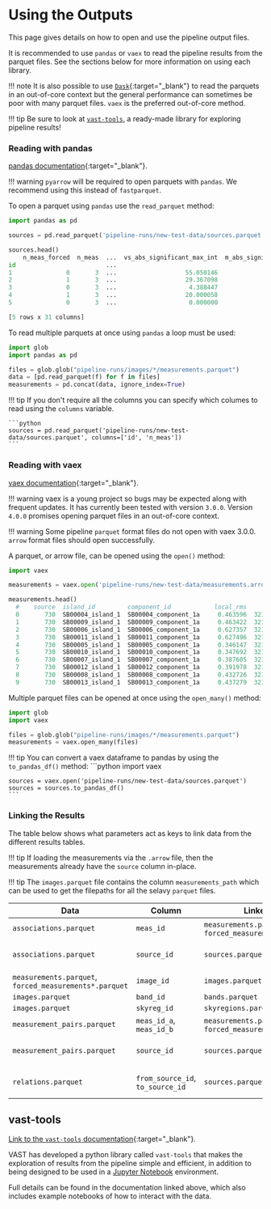 # Using the Outputs

This page gives details on how to open and use the pipeline output files.

It is recommended to use `pandas` or `vaex` to read the pipeline results from the parquet files. See the sections below for more information on using each library.

!!! note
    It is also possible to use [`Dask`](https://docs.dask.org/en/latest/){:target="_blank"} to read the parquets in an out-of-core context but the general performance can sometimes be poor with many parquet files. 
    `vaex` is the preferred out-of-core method.
    
!!! tip
    Be sure to look at [`vast-tools`](#vast-tools), a ready-made library for exploring pipeline results!

### Reading with pandas

[pandas documentation](https://pandas.pydata.org/docs/){:target="_blank"}.

!!! warning
    `pyarrow` will be required to open parquets with `pandas`. We recommend using this instead of `fastparquet`.

To open a parquet using `pandas` use the `read_parquet` method:
    
```python
import pandas as pd

sources = pd.read_parquet('pipeline-runs/new-test-data/sources.parquet')

sources.head()
    n_meas_forced  n_meas  ...  vs_abs_significant_max_int  m_abs_significant_max_int
id                         ...
1               0       3  ...                   55.050146                   0.191083
2               1       3  ...                   29.367098                   0.525999
3               0       3  ...                    4.388447                   0.199877
4               1       3  ...                   20.000058                   1.047998
5               0       3  ...                    0.000000                   0.000000

[5 rows x 31 columns]
```

To read multiple parquets at once using `pandas` a loop must be used:

```python
import glob
import pandas as pd

files = glob.glob("pipeline-runs/images/*/measurements.parquet")
data = [pd.read_parquet(f) for f in files]
measurements = pd.concat(data, ignore_index=True)
```

!!! tip
    If you don't require all the columns you can specify which columes to read using the `columns` variable.
    
    ```python
    sources = pd.read_parquet('pipeline-runs/new-test-data/sources.parquet', columns=['id', 'n_meas'])
    ```

### Reading with vaex

[vaex documentation](https://vaex.io/docs/index.html){:target="_blank"}.

!!! warning
    vaex is a young project so bugs may be expected along with frequent updates. It has currently been tested with version `3.0.0`. 
    Version `4.0.0` promises opening parquet files in an out-of-core context.

!!! warning
    Some pipeline `parquet` format files do not open with vaex 3.0.0. `arrow` format files should open successfully.

A parquet, or arrow file, can be opened using the `open()` method:

```python
import vaex

measurements = vaex.open('pipeline-runs/new-test-data/measurements.arrow')

measurements.head()
  #    source  island_id         component_id            local_rms       ra       ra_err       dec      dec_err    flux_peak    flux_peak_err    flux_int    flux_int_err    bmaj     err_bmaj    bmin     err_bmin      pa      err_pa    psf_bmaj    psf_bmin    psf_pa  flag_c4      chi_squared_fit    spectral_index  spectral_index_from_TT    has_siblings      image_id  time                           name                                    snr    compactness    ew_sys_err    ns_sys_err    error_radius    uncertainty_ew    uncertainty_ns    weight_ew    weight_ns  forced      flux_int_isl_ratio    flux_peak_isl_ratio    id
  0       730  SB00004_island_1  SB00004_component_1a     0.463596  321.902  4.42819e-06  -4.20097  2.2637e-06       307.991         0.4742       425.175        1.04728    20.95  1.08838e-05   12.28  4.32359e-06  108.19  0.00160065       15.58        0       -73.86  False                3516.59               -99  True                      True                     2  2019-08-27 13:38:38.810000000  VAST_2118+00A_SB00004_component_1a  664.352       1.38048    0.000277778   0.000277778     5.05099e-06       0.000277824       0.000277824  1.29557e+07  1.29557e+07  False                 0.651019               0.709182   204
  1       730  SB00009_island_1  SB00009_component_1a     0.463422  321.902  3.52062e-06  -4.20103  2.45968e-06      318.544         0.472982     349.471        0.87264    21.4   8.50698e-06   12.78  5.46908e-06  107.02  0.0020224         5.72        0        46.03  True                15427.1                -99  True                      True                     3  2019-08-27 18:52:00.556000000  VAST_2118-06A_SB00009_component_1a  687.374       1.09709    0.000277778   0.000277778     4.26887e-06       0.000277811       0.000277811  1.29569e+07  1.29569e+07  False                 0.721399               0.7483     352
  2       730  SB00006_island_1  SB00006_component_1a     0.627357  321.901  4.58076e-06  -4.20086  2.92861e-06      310.503         0.662503     421.137        1.4171     17.05  1.07873e-05   12.42  6.89559e-06   90.71  0.00438684       10.51        4.24    -82.52  False                4483.74               -99  True                      True                     5  2019-10-29 10:28:07.911000000  VAST_2118+00A_SB00006_component_1a  494.938       1.35631    0.000277778   0.000277778     5.46682e-06       0.000277832       0.000277832  1.2955e+07   1.2955e+07   False                 0.677562               0.721427   670
  3       730  SB00011_island_1  SB00011_component_1a     0.627496  321.901  3.92144e-06  -4.20087  3.21715e-06      310.998         0.643049     350.901        1.21083    17.06  9.23494e-06   12.43  7.57501e-06   91.19  0.00481863        6.43        0        27.62  False                4405.81               -99  True                      True                     4  2019-10-29 13:39:33.996000000  VAST_2118-06A_SB00011_component_1a  495.618       1.12831    0.000277778   0.000277778     5.05099e-06       0.000277824       0.000277824  1.29557e+07  1.29557e+07  False                 0.677576               0.721816   511
  4       730  SB00005_island_1  SB00005_component_1a     0.346147  321.901  1.83032e-06  -4.20051  1.71797e-06      299.072         0.342783     288.462        0.579893   14.13  4.37963e-06   12.14  3.97013e-06   65.14  0.00546325        2.86        0         6.42  False                2661.49               -99  True                      True                     7  2019-10-30 09:10:04.340000000  VAST_2118+00A_SB00005_component_1a  864.004       0.964524   0.000277778   0.000277778     2.69987e-06       0.000277791       0.000277791  1.29588e+07  1.29588e+07  False                 0.659887               0.719556   976
  5       730  SB00010_island_1  SB00010_component_1a     0.347692  321.901  1.97328e-06  -4.20052  1.75466e-06      300.969         0.360198     353.643        0.695754   14.16  4.76862e-06   12.16  3.99059e-06   65.77  0.00546515        6.12        3.95     49.18  False                2412.18               -99  True                      True                     6  2019-10-30 10:11:56.913000000  VAST_2118-06A_SB00010_component_1a  865.62        1.17502    0.000277778   0.000277778     2.56132e-06       0.00027779        0.00027779   1.29589e+07  1.29589e+07  False                 0.664605               0.723765   816
  6       730  SB00007_island_1  SB00007_component_1a     0.387605  321.901  2.03947e-06  -4.20032  1.77854e-06      317.014         0.392106     332.662        0.701451   14.56  4.96382e-06   11.54  3.99573e-06   64.78  0.00375775        4.81        0        24.08  False                1486.99               -99  True                      True                    10  2020-01-11 05:27:24.605000000  VAST_2118+00A_SB00007_component_1a  817.88        1.04936    0.000277778   0.000277778     2.83165e-06       0.000277792       0.000277792  1.29587e+07  1.29587e+07  False                 0.666924               0.716339  1493
  7       730  SB00012_island_1  SB00012_component_1a     0.391978  321.901  2.12442e-06  -4.20032  1.81129e-06      318.042         0.404457     365.987        0.770202   14.57  5.18203e-06   11.53  4.0454e-06    65.33  0.00378202        5.75        3.63     46.53  False                1328.58               -99  True                      True                     9  2020-01-11 05:40:11.007000000  VAST_2118-06A_SB00012_component_1a  811.376       1.15075    0.000277778   0.000277778     2.69987e-06       0.000277791       0.000277791  1.29588e+07  1.29588e+07  False                 0.667317               0.717746  1330
  8       730  SB00008_island_1  SB00008_component_1a     0.432726  321.901  2.98443e-06  -4.20052  2.32201e-06      293.737         0.436863     309.072        0.784657   18.35  7.14713e-06   12.12  5.31097e-06  105.78  0.00261377        4.82        0        18.62  False                2448.82               -99  True                      True                    13  2020-01-12 05:23:07.478000000  VAST_2118+00A_SB00008_component_1a  678.807       1.05221    0.000277778   0.000277778     3.81819e-06       0.000277804       0.000277804  1.29576e+07  1.29576e+07  False                 0.63994                0.725001  1889
  9       730  SB00013_island_1  SB00013_component_1a     0.437279  321.901  3.14407e-06  -4.20052  2.36161e-06      294.141         0.451346     340.92         0.864347   18.38  7.55055e-06   12.12  5.36009e-06  106.18  0.00262701        6.01        4        51.55  False                2368.93               -99  True                      True                    12  2020-01-12 05:36:03.834000000  VAST_2118-06A_SB00013_component_1a  672.663       1.15903    0.000277778   0.000277778     4.00455e-06       0.000277807       0.000277807  1.29573e+07  1.29573e+07  False                 0.640807               0.72508   1740
```

Multiple parquet files can be opened at once using the `open_many()` method:

```python
import glob
import vaex

files = glob.glob("pipeline-runs/images/*/measurements.parquet")
measurements = vaex.open_many(files)
```

!!! tip
    You can convert a vaex dataframe to pandas by using the `to_pandas_df()` method:
    ```python
    import vaex

    sources = vaex.open('pipeline-runs/new-test-data/sources.parquet')
    sources = sources.to_pandas_df()
    ```

### Linking the Results

The table below shows what parameters act as keys to link data from the different results tables.

!!! tip
    If loading the measurements via the `.arrow` file, then the measurements already have the `source` column in-place.

!!! tip
    The `images.parquet` file contains the column `measurements_path` which can be used to get the filepaths for all the selavy `parquet` files.

| Data | Column | Linked to | Column |
| ---- | ------ | --------- | ------ |
| `associations.parquet` | `meas_id` | `measurements.parquet`, `forced_measurements*.parquet` | `id` |
| `associations.parquet` | `source_id` | `sources.parquet` | `id` (index column) |
| `measurements.parquet`, `forced_measurements*.parquet` | `image_id` | `images.parquet` | `id` |
| `images.parquet` | `band_id` | `bands.parquet` | `id` |
| `images.parquet` | `skyreg_id` | `skyregions.parquet` | `id` |
| `measurement_pairs.parquet` | `meas_id_a`, `meas_id_b` | `measurements.parquet`, `forced_measurements*.parquet` | `id` |
| `measurement_pairs.parquet` | `source_id` | `sources.parquet` | `id` (index column) |
| `relations.parquet` | `from_source_id`, `to_source_id` | `sources.parquet` | `id` (index column) |

## vast-tools

[Link to the `vast-tools` documentation](https://vast-survey.org/vast-tools/){:target="_blank"}.

VAST has developed a python library called `vast-tools` that makes the exploration of results from the pipeline simple and efficient, in addition to being designed to be used in a [Jupyter Notebook](https://jupyter.org) environment. 

Full details can be found in the documentation linked above, which also includes example notebooks of how to interact with the data.
